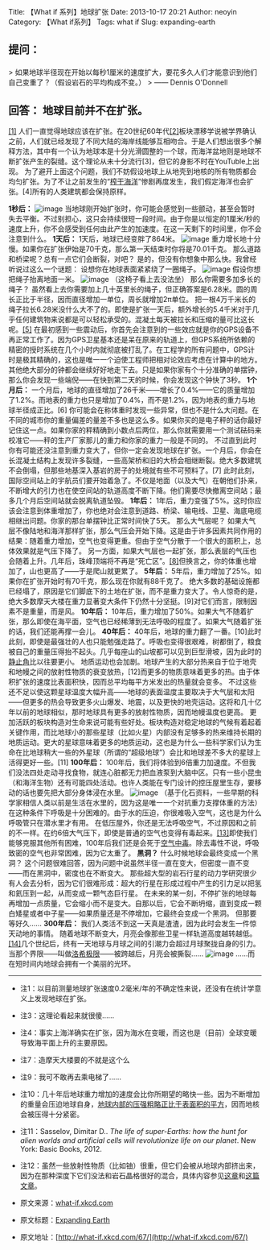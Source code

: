 Title: 【What if 系列】地球扩张
Date: 2013-10-17 20:21
Author: neoyin
Category: 【What if系列】
Tags: what if
Slug: expanding-earth

</p>
<div style="display: none;">
[nike free run 2](http://agcouncil.net/nike-free-run-30/)

</div>
<h2>
提问：

</p>
</h2>
> 如果地球半径现在开始以每秒1厘米的速度扩大，要花多久人们才能意识到他们自己变重了？（假设岩石的平均构成不变。）
> —— Dennis O'Donnell

回答： 地球目前并不在扩张。
--------------------------

[[1]](http://repository.tudelft.nl/view/ir/uuid%3A72ed93c0-d13e-427c-8c5f-f013b737750e/)
人们一直觉得地球应该在扩张。在20世纪60年代[[2]](https://en.wikipedia.org/wiki/Seafloor_spreading)板块漂移学说被学界确认之前，人们就已经发现了不同大陆的海岸线能够互相吻合。于是人们想出很多个解释方法，其中有一个认为地球本是十分光滑圆整的一个球，而海洋盆地则是地球不断扩张产生的裂缝。这个理论从未十分流行[3]，但它的身影不时在YouTuble上出现。
为了避开上面这个问题，我们不妨假设地球上从地壳到地核的所有物质都会均匀扩张。为了不让之前发生的“[榨干海洋](http://select.yeeyan.org/view/235419/369236)”惨剧再度发生，我们假定海洋也会扩张。[4]所有的人类建筑都会保持原样。
<!--more-->

**1秒后：**
![image](http://a.hiphotos.bdimg.com/album/s%3D550%3Bq%3D90%3Bc%3Dxiangce%2C100%2C100/sign=b4c1be0bd01b0ef468e8985bedff20e7/7c1ed21b0ef41bd5bd6d1ed153da81cb39db3ddc.jpg?referer=6932c940b119ebc4996f43a97bb3&x=.jpg)
当地球刚开始扩张时，你可能会感觉到一些颤动，甚至会暂时失去平衡。不过别担心，这只会持续很短一段时间。由于你是以恒定的1厘米/秒的速度上升，你不会感受到任何由此产生的加速度。在这一天剩下的时间里，你不会注意到什么。
**1天后：** 1天后，地球已经变胖了864米。
![image](http://h.hiphotos.bdimg.com/album/s%3D550%3Bq%3D90%3Bc%3Dxiangce%2C100%2C100/sign=be720be9c1cec3fd8f3ea770e6b3a502/c9fcc3cec3fdfc039525159dd63f8794a4c226b1.jpg?referer=5dcf671a49fbfbed854e034f826f&x=.jpg)
重力增长地十分慢。如果你在扩张伊始是70千克，那么第一天结束时你将是70.01千克。
那么道路和桥梁呢？总有一点它们会断裂，对吧？
是的，但没有你想象中那么快。我曾经听说过这么一个谜题：
设想你在地球表面紧紧绕了一圈绳子。
![image](http://f.hiphotos.bdimg.com/album/s%3D550%3Bq%3D90%3Bc%3Dxiangce%2C100%2C100/sign=db8b172a8594a4c20e23e72e3ecf6ae8/d53f8794a4c27d1edf18cde119d5ad6eddc438dc.jpg?referer=75f33423adc37931247fb31978b3&x=.jpg)
假设你想把绳子抬离地面一米。
![image](http://h.hiphotos.bdimg.com/album/s%3D550%3Bq%3D90%3Bc%3Dxiangce%2C100%2C100/sign=6dd4650baad3fd1f3209a23f00755422/a71ea8d3fd1f41347855f35b271f95cad1c85eb1.jpg?referer=be8542de3bdbb6fd7c4cd0169a6f&x=.jpg)
（这椅子看上去没法坐） 那么你需要多加多长的绳子？
虽然看上去你需要加上几十英里长的绳子，但正确答案是6.28米。圆的周长正比于半径，因而直径增加一单位，周长就增加2π单位。
把一根4万千米长的绳子拉长6.28米没什么大不了的。即使是扩张一天后，额外增长的5.4千米对于几乎任何建筑物来说都是可以轻松承受的。混凝土每天被拉长和压缩的量可比这长呢。[[5]](http://www.engr.psu.edu/ce/courses/ce584/concrete/library/cracking/thermalexpansioncontraction/thermalexpcontr.htm)
在最初感到一些震动后，你首先会注意到的一些效应就是你的GPS设备不再正常工作了。因为GPS卫星基本还是呆在原来的轨道上，但GPS系统所依赖的精密的授时系统在几个小时内就彻底被打乱了。在工程学的所有问题中，GPS计时是极其精确的，这也是唯一一个迫使工程师把相对论效应考虑在计算中的地方。
其他绝大部分的钟都会继续好好地走下去。只是如果你家有个十分准确的单摆钟，那么你会发现一些端倪——在快到第二天的时候，你会发现这个钟快了3秒。
**1个月后：**
一个月后，地球的直径增加了26千米——增长了0.4%——它的质量增加了1.2%。而地表的重力也只是增加了0.4%，而不是1.2%，因为地表的重力与地球半径成正比。[6]
你可能会在称体重时发现一些异常，但也不是什么大问题。在不同的城市你的重量偏差的量差不多也是这么多。如果你买的是电子秤的话你最好记住这一点。如果你家的秤精确到小数点后两位，那么你就需要用一个测试砝码来校准它——秤的生产厂家那儿的重力和你家的重力一般是不同的。
不过直到此时你有可能还没注意到重力变大了，但你一定会发现地球在扩张。一个月后，你会在长混凝土结构上发现许多裂缝，一些高架桥和旧的大桥会相继断裂。绝大多数建筑不会倒塌，但那些地基深入基岩的房子的处境就有些不可预料了。[7]
此时此刻，国际空间站上的宇航员们要开始着急了。不仅是地面（以及大气）在朝他们扑来，不断增大的引力也在使空间站的轨道高度不断下降。他们需要尽快撤离空间站；最多几个月后空间站就会脱离轨道坠毁。
**1年后：**
1年后，重力变强了5%。这时你应该会注意到体重增加了，你也绝对会注意到道路、桥梁、输电线、卫星、海底电缆相继出问题。你家的那台单摆钟比正常时间快了5天。
那么大气层呢？
如果大气层不像陆地和海洋那样扩张，那么气压会开始下降。这是由于许多因素共同作用的结果：随着重力增加，空气也变得更重。但由于空气分散于一个很大的面积上，总体效果就是气压下降了。
另一方面，如果大气层也一起扩张，那么表层的气压也会随着上升。几年后，珠峰顶端将不再是“死亡区”。[[8]](http://what-if.xkcd.com/64/)但换言之，你的体重也增加了，山也更高了——于是爬山就更累了。
**5年后：**
5年后，重力增加了25%。如果你在扩张开始时有70千克，那么现在你就有88千克了。
绝大多数的基础设施都已经塌了，原因是它们脚底下的土地在扩张，而不是重力变大了。令人惊奇的是，绝大多数摩天大楼在重力显著变大条件下仍然十分坚挺。[9]对它们而言，限制因素不是重量，而是风。
**10年后：**
10年后，重力增加了50%。如果大气不随着扩张，那么即使在海平面，空气也已经稀薄到无法呼吸的程度了。如果大气随着扩张的话，我们还能再撑一会儿。
**40年后：**
40年后，地球的重力翻了一番。[10]此时此刻，即使是最强壮的人也只能勉强走路了。呼吸也变得很艰难，树都倒了，粮食被自己的重量压得抬不起头。几乎每座山的山坡都可以见到巨型滑坡，因为此时的[静止角](https://en.wikipedia.org/wiki/Angle_of_repose)比以往要更小。
地质运动也会加剧。地球产生的大部分热来自于位于地壳和地幔之间的放射性物质的衰变放热，[12]而更多的物质意味着更多的热。由于体积扩张的速度比表面积快，因而总平均每平方米发出的热量就会变多。
不过这些还不足以使这颗星球温度大幅升高——地球的表面温度主要取决于大气层和太阳——但更多的热会导致更多火山爆发、地震，以及更快的地壳运动。这将和几十亿年以前的地球相似，那时地球具有更多的放射性物质，因而地幔温度也更高。
更加活跃的板块构造对生命来说可能有些好处。板块构造对稳定地球的气候有着起着关键作用，而比地球小的那些星球（比如火星）内部没有足够多的热来维持长期的地质运动。更大的星球意味着更多的地质运动，这也是为什么一些科学家们认为生命在比地球稍大一些的外星球（所谓的“超级地球”）会比和地球差不多大的星球上活得更好一些。[11]
**100年后：**
100年后，我们将体验到6倍重力加速度。不但我们没法四处走动寻找食物，就连心脏都无力把血液泵到大脑中区。只有一些小昆虫（和海洋生物）还有可能四处活动。也许人类能在专门设计的控压屋里生存，要移动的话也要先把大部分身体浸在水里。
![image](http://e.hiphotos.bdimg.com/album/s%3D550%3Bq%3D90%3Bc%3Dxiangce%2C100%2C100/sign=b21cb098ab773912c0268564c822f725/728da9773912b31bf44e3b0c8418367adab4e1f1.jpg?referer=b31c529aa2ec08fa7f1726974faf&x=.jpg)
（基于化石资料，一些早期的科学家相信人类以前是生活在水里的，因为这是唯一一个对抗重力支撑体重的方法）
在这种条件下呼吸是十分困难的。由于水的压迫，你很难吸入空气，这也是为什么呼吸管只在潜水里才有用。
在低压屋外，你还是无法呼吸空气，不过原因和之前的不一样。在约6倍大气压下，即使是普通的空气也变得有毒起来。[[13]](http://www.saimm.co.za/Journal/v105n06p387.pdf)即使我们能够克服其他所有困难，100年后我们还是会死于[空气中毒](https://en.wikipedia.org/wiki/Oxygen_toxicity)。除去毒性不说，呼吸致密的空气也非常困难，因为它太重了。
**黑洞？** 什么时候地球会最终变成一个黑洞？
这个问题很难回答，因为问题中说虽然半径一直在变大，但密度一直不变——而在黑洞中，密度也在不断变大。
那些超大型的岩石行星的动力学研究很少有人会去分析，因为它们很难形成：超大的行星在形成过程中产生的引力足以把氢和氦压到一起，从而变成一颗气态巨行星。
在未来的某一刻，不停扩张的地球每再增加一点质量，它会缩小而不是变大。自那以后，它会不断坍缩，直到变成一颗白矮星或者中子星——如果质量还是不停增加，它最终会变成一个黑洞。
但那要等好久…… **300年后：**
我们人类活不到这一天真是渣渣，因为此时会发生一件惊天动地的事情。
随着地球不断变大，月亮会像那些卫星一样轨道高度越转越低。[[14]](http://adsabs.harvard.edu/full/1906MNRAS..66...83P)几个世纪后，终有一天地球与月球之间的引潮力会超过月球聚拢自身的引力。
当那个界限——叫做[洛希极限](https://en.wikipedia.org/wiki/Roche_limit)——被跨越后，月亮会被撕裂……
![image](http://h.hiphotos.bdimg.com/album/s%3D550%3Bq%3D90%3Bc%3Dxiangce%2C100%2C100/sign=7e0d700eb251f819f525034fea8f3bd0/b21bb051f8198618716519a148ed2e738bd4e6f1.jpg?referer=4fe59228249759ee134755fb42af&x=.jpg)
……而在短时间内地球会拥有一个美丽的光环。

* * * * *

-   注1：以目前测量地球扩张速度0.2毫米/年的不确定性来说，还没有在统计学意义上发现地球在扩张。
-   注3：这理论看起来就很傻……
-   注4：事实上海洋确实在扩张，因为海水在变暖，而这也是（目前）全球变暖导致海平面上升的主要原因。
-   注7：造摩天大楼要的不就是这个么
-   注9：我可不敢再去乘电梯了……
-   注10：几十年后地球重力增加的速度会比你所期望的略快一些。因为不断增加的重量会压迫地球自身，[地球内部的压强粗略正比于表面积的平方](http://cseligman.com/text/planets/internalpressure.htm)，因而地核会被压得十分紧密。
-   注11：Sasselov, Dimitar D.. *The life of super-Earths: how the hunt
    for alien worlds and artificial cells will revolutionize life on our
    planet*. New York: Basic Books, 2012.
-   注12：虽然一些放射性物质（比如铀）很重，但它们会被从地球内部挤出来，因为在那种深度下它们没法和岩石晶格很好的混合，具体内容参见[这章](http://igppweb.ucsd.edu/~guy/sio103/chap3.pdf)和[这篇文章](http://world-nuclear.org/info/Nuclear-Fuel-Cycle/Uranium-Resources/The-Cosmic-Origins-of-Uranium/#.UlxuGmRDJf4)。

-   原文来源：[what-if.xkcd.com](http://what-if.xkcd.com/67/)

-   原文标题：[Expanding
    Earth](http://source.yeeyan.org/view/497038_914 "Expanding Earth")

-   原文地址：[http://what-if.xkcd.com/67/](http://what-if.xkcd.com/67/)

